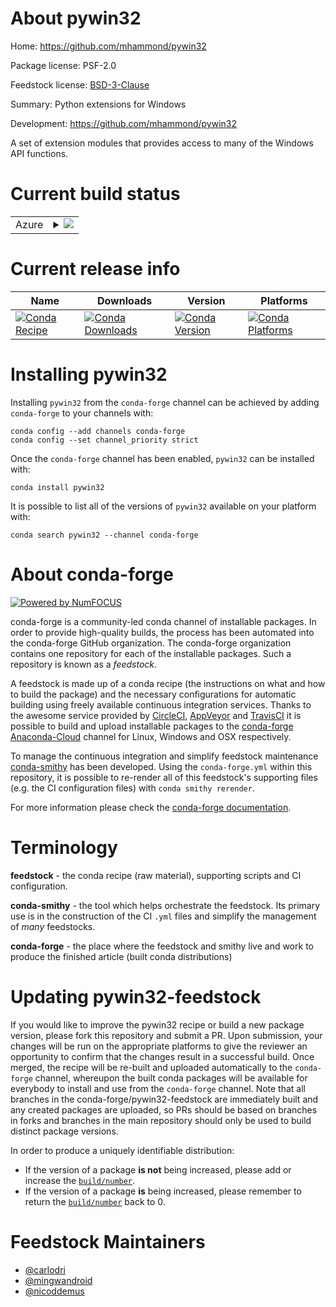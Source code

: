 About pywin32
=============

Home: https://github.com/mhammond/pywin32

Package license: PSF-2.0

Feedstock license: [BSD-3-Clause](https://github.com/conda-forge/pywin32-feedstock/blob/master/LICENSE.txt)

Summary: Python extensions for Windows

Development: https://github.com/mhammond/pywin32

A set of extension modules that provides access to many of the Windows API functions.


Current build status
====================


<table>
    
  <tr>
    <td>Azure</td>
    <td>
      <details>
        <summary>
          <a href="https://dev.azure.com/conda-forge/feedstock-builds/_build/latest?definitionId=6007&branchName=master">
            <img src="https://dev.azure.com/conda-forge/feedstock-builds/_apis/build/status/pywin32-feedstock?branchName=master">
          </a>
        </summary>
        <table>
          <thead><tr><th>Variant</th><th>Status</th></tr></thead>
          <tbody><tr>
              <td>win_64_python3.6.____cpythonpython_implcpython</td>
              <td>
                <a href="https://dev.azure.com/conda-forge/feedstock-builds/_build/latest?definitionId=6007&branchName=master">
                  <img src="https://dev.azure.com/conda-forge/feedstock-builds/_apis/build/status/pywin32-feedstock?branchName=master&jobName=win&configuration=win_64_python3.6.____cpythonpython_implcpython" alt="variant">
                </a>
              </td>
            </tr><tr>
              <td>win_64_python3.7.____73_pypypython_implpypy</td>
              <td>
                <a href="https://dev.azure.com/conda-forge/feedstock-builds/_build/latest?definitionId=6007&branchName=master">
                  <img src="https://dev.azure.com/conda-forge/feedstock-builds/_apis/build/status/pywin32-feedstock?branchName=master&jobName=win&configuration=win_64_python3.7.____73_pypypython_implpypy" alt="variant">
                </a>
              </td>
            </tr><tr>
              <td>win_64_python3.7.____cpythonpython_implcpython</td>
              <td>
                <a href="https://dev.azure.com/conda-forge/feedstock-builds/_build/latest?definitionId=6007&branchName=master">
                  <img src="https://dev.azure.com/conda-forge/feedstock-builds/_apis/build/status/pywin32-feedstock?branchName=master&jobName=win&configuration=win_64_python3.7.____cpythonpython_implcpython" alt="variant">
                </a>
              </td>
            </tr><tr>
              <td>win_64_python3.8.____cpythonpython_implcpython</td>
              <td>
                <a href="https://dev.azure.com/conda-forge/feedstock-builds/_build/latest?definitionId=6007&branchName=master">
                  <img src="https://dev.azure.com/conda-forge/feedstock-builds/_apis/build/status/pywin32-feedstock?branchName=master&jobName=win&configuration=win_64_python3.8.____cpythonpython_implcpython" alt="variant">
                </a>
              </td>
            </tr><tr>
              <td>win_64_python3.9.____cpythonpython_implcpython</td>
              <td>
                <a href="https://dev.azure.com/conda-forge/feedstock-builds/_build/latest?definitionId=6007&branchName=master">
                  <img src="https://dev.azure.com/conda-forge/feedstock-builds/_apis/build/status/pywin32-feedstock?branchName=master&jobName=win&configuration=win_64_python3.9.____cpythonpython_implcpython" alt="variant">
                </a>
              </td>
            </tr>
          </tbody>
        </table>
      </details>
    </td>
  </tr>
</table>

Current release info
====================

| Name | Downloads | Version | Platforms |
| --- | --- | --- | --- |
| [![Conda Recipe](https://img.shields.io/badge/recipe-pywin32-green.svg)](https://anaconda.org/conda-forge/pywin32) | [![Conda Downloads](https://img.shields.io/conda/dn/conda-forge/pywin32.svg)](https://anaconda.org/conda-forge/pywin32) | [![Conda Version](https://img.shields.io/conda/vn/conda-forge/pywin32.svg)](https://anaconda.org/conda-forge/pywin32) | [![Conda Platforms](https://img.shields.io/conda/pn/conda-forge/pywin32.svg)](https://anaconda.org/conda-forge/pywin32) |

Installing pywin32
==================

Installing `pywin32` from the `conda-forge` channel can be achieved by adding `conda-forge` to your channels with:

```
conda config --add channels conda-forge
conda config --set channel_priority strict
```

Once the `conda-forge` channel has been enabled, `pywin32` can be installed with:

```
conda install pywin32
```

It is possible to list all of the versions of `pywin32` available on your platform with:

```
conda search pywin32 --channel conda-forge
```


About conda-forge
=================

[![Powered by NumFOCUS](https://img.shields.io/badge/powered%20by-NumFOCUS-orange.svg?style=flat&colorA=E1523D&colorB=007D8A)](http://numfocus.org)

conda-forge is a community-led conda channel of installable packages.
In order to provide high-quality builds, the process has been automated into the
conda-forge GitHub organization. The conda-forge organization contains one repository
for each of the installable packages. Such a repository is known as a *feedstock*.

A feedstock is made up of a conda recipe (the instructions on what and how to build
the package) and the necessary configurations for automatic building using freely
available continuous integration services. Thanks to the awesome service provided by
[CircleCI](https://circleci.com/), [AppVeyor](https://www.appveyor.com/)
and [TravisCI](https://travis-ci.com/) it is possible to build and upload installable
packages to the [conda-forge](https://anaconda.org/conda-forge)
[Anaconda-Cloud](https://anaconda.org/) channel for Linux, Windows and OSX respectively.

To manage the continuous integration and simplify feedstock maintenance
[conda-smithy](https://github.com/conda-forge/conda-smithy) has been developed.
Using the ``conda-forge.yml`` within this repository, it is possible to re-render all of
this feedstock's supporting files (e.g. the CI configuration files) with ``conda smithy rerender``.

For more information please check the [conda-forge documentation](https://conda-forge.org/docs/).

Terminology
===========

**feedstock** - the conda recipe (raw material), supporting scripts and CI configuration.

**conda-smithy** - the tool which helps orchestrate the feedstock.
                   Its primary use is in the construction of the CI ``.yml`` files
                   and simplify the management of *many* feedstocks.

**conda-forge** - the place where the feedstock and smithy live and work to
                  produce the finished article (built conda distributions)


Updating pywin32-feedstock
==========================

If you would like to improve the pywin32 recipe or build a new
package version, please fork this repository and submit a PR. Upon submission,
your changes will be run on the appropriate platforms to give the reviewer an
opportunity to confirm that the changes result in a successful build. Once
merged, the recipe will be re-built and uploaded automatically to the
`conda-forge` channel, whereupon the built conda packages will be available for
everybody to install and use from the `conda-forge` channel.
Note that all branches in the conda-forge/pywin32-feedstock are
immediately built and any created packages are uploaded, so PRs should be based
on branches in forks and branches in the main repository should only be used to
build distinct package versions.

In order to produce a uniquely identifiable distribution:
 * If the version of a package **is not** being increased, please add or increase
   the [``build/number``](https://docs.conda.io/projects/conda-build/en/latest/resources/define-metadata.html#build-number-and-string).
 * If the version of a package **is** being increased, please remember to return
   the [``build/number``](https://docs.conda.io/projects/conda-build/en/latest/resources/define-metadata.html#build-number-and-string)
   back to 0.

Feedstock Maintainers
=====================

* [@carlodri](https://github.com/carlodri/)
* [@mingwandroid](https://github.com/mingwandroid/)
* [@nicoddemus](https://github.com/nicoddemus/)


